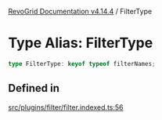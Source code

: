 [RevoGrid Documentation v4.14.4](README.md) / FilterType

# Type Alias: FilterType

```ts
type FilterType: keyof typeof filterNames;
```

## Defined in

[src/plugins/filter/filter.indexed.ts:56](https://github.com/revolist/revogrid/blob/a32d3a869ff2d770043cd2738815e885c8f5d1a9/src/plugins/filter/filter.indexed.ts#L56)
